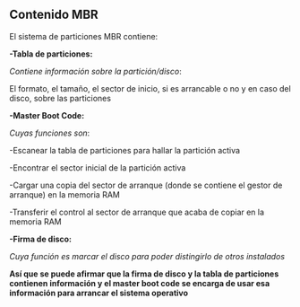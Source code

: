 ## Contenido MBR
El sistema de particiones MBR contiene:

**-Tabla de particiones:** 

*Contiene información sobre la partición/disco*: 

El formato, el tamaño, el sector de inicio, si es arrancable o no y en caso del disco, sobre las particiones

**-Master Boot Code:**

*Cuyas funciones son*:

-Escanear la tabla de particiones para hallar la partición activa

-Encontrar el sector inicial de la partición activa

-Cargar una copia del sector de arranque (donde se contiene el gestor de arranque) en la memoria RAM

-Transferir el control al sector de arranque que acaba de copiar en la memoria RAM

**-Firma de disco:**

*Cuya función es marcar el disco para poder distingirlo de otros instalados*

**Así que se puede afirmar que la firma de disco y la tabla de particiones contienen información y el master boot code se encarga de usar esa información para arrancar el sistema operativo**
